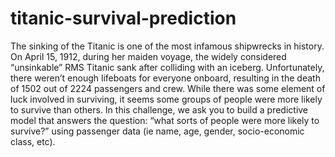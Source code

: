 # titanic-survival-prediction
The sinking of the Titanic is one of the most infamous shipwrecks in history.  On April 15, 1912, during her maiden voyage, the widely considered “unsinkable” RMS Titanic sank after colliding with an iceberg. Unfortunately, there weren’t enough lifeboats for everyone onboard, resulting in the death of 1502 out of 2224 passengers and crew.  While there was some element of luck involved in surviving, it seems some groups of people were more likely to survive than others.  In this challenge, we ask you to build a predictive model that answers the question: “what sorts of people were more likely to survive?” using passenger data (ie name, age, gender, socio-economic class, etc).
